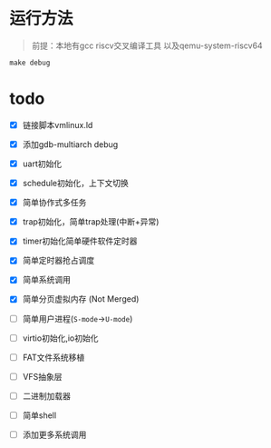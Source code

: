 # 运行方法
> 前提：本地有gcc riscv交叉编译工具 以及qemu-system-riscv64
```shell
make debug
```
# todo

- [x] 链接脚本vmlinux.ld
- [x] 添加gdb-multiarch debug
- [x] uart初始化
- [x] schedule初始化，上下文切换
- [x] 简单协作式多任务
- [x] trap初始化，简单trap处理(中断+异常)
- [x] timer初始化简单硬件软件定时器
- [x] 简单定时器抢占调度
- [x] 简单系统调用
- [x] 简单分页虚拟内存 (Not Merged)
- [ ] 简单用户进程(`S-mode`->`U-mode`)
- [ ] virtio初始化,io初始化
- [ ] FAT文件系统移植
- [ ] VFS抽象层
- [ ] 二进制加载器
- [ ] 简单shell
- [ ] 添加更多系统调用

